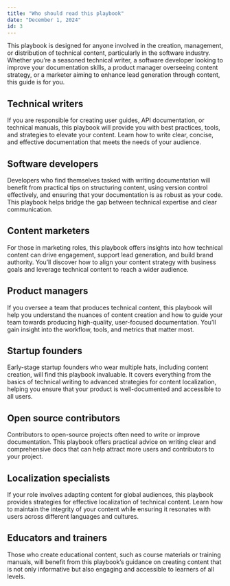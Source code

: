 ```yaml
---
title: "Who should read this playbook"
date: "December 1, 2024"
id: 3
---
```


This playbook is designed for anyone involved in the creation, management, or distribution of technical content, particularly in the software industry. Whether you’re a seasoned technical writer, a software developer looking to improve your documentation skills, a product manager overseeing content strategy, or a marketer aiming to enhance lead generation through content, this guide is for you.

## Technical writers

If you are responsible for creating user guides, API documentation, or technical manuals, this playbook will provide you with best practices, tools, and strategies to elevate your content. Learn how to write clear, concise, and effective documentation that meets the needs of your audience.

## Software developers

Developers who find themselves tasked with writing documentation will benefit from practical tips on structuring content, using version control effectively, and ensuring that your documentation is as robust as your code. This playbook helps bridge the gap between technical expertise and clear communication.

## Content marketers

For those in marketing roles, this playbook offers insights into how technical content can drive engagement, support lead generation, and build brand authority. You’ll discover how to align your content strategy with business goals and leverage technical content to reach a wider audience.

## Product managers

If you oversee a team that produces technical content, this playbook will help you understand the nuances of content creation and how to guide your team towards producing high-quality, user-focused documentation. You’ll gain insight into the workflow, tools, and metrics that matter most.

## Startup founders

Early-stage startup founders who wear multiple hats, including content creation, will find this playbook invaluable. It covers everything from the basics of technical writing to advanced strategies for content localization, helping you ensure that your product is well-documented and accessible to all users.

## Open source contributors

Contributors to open-source projects often need to write or improve documentation. This playbook offers practical advice on writing clear and comprehensive docs that can help attract more users and contributors to your project.

## Localization specialists

If your role involves adapting content for global audiences, this playbook provides strategies for effective localization of technical content. Learn how to maintain the integrity of your content while ensuring it resonates with users across different languages and cultures.

## Educators and trainers

Those who create educational content, such as course materials or training manuals, will benefit from this playbook’s guidance on creating content that is not only informative but also engaging and accessible to learners of all levels.